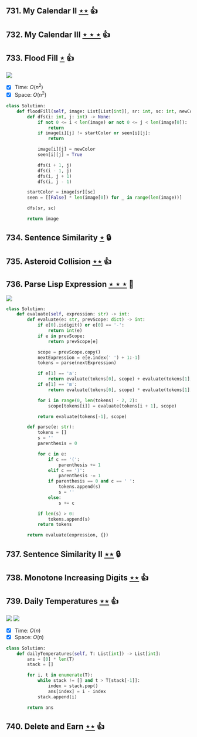 ## 731. My Calendar II [$\star\star$](https://leetcode.com/problems/my-calendar-ii) :thumbsup:

## 732. My Calendar III [$\star\star\star$](https://leetcode.com/problems/my-calendar-iii) :thumbsup:

## 733. Flood Fill [$\star$](https://leetcode.com/problems/flood-fill) :thumbsup:

![](https://img.shields.io/badge/-Depth%20First%20Search-86C166.svg?style=flat-square)

- [x] Time: $O(n^2)$
- [x] Space: $O(n^2)$

```python
class Solution:
    def floodFill(self, image: List[List[int]], sr: int, sc: int, newColor: int) -> List[List[int]]:
        def dfs(i: int, j: int) -> None:
            if not 0 <= i < len(image) or not 0 <= j < len(image[0]):
                return
            if image[i][j] != startColor or seen[i][j]:
                return

            image[i][j] = newColor
            seen[i][j] = True

            dfs(i + 1, j)
            dfs(i - 1, j)
            dfs(i, j + 1)
            dfs(i, j - 1)

        startColor = image[sr][sc]
        seen = [[False] * len(image[0]) for _ in range(len(image))]

        dfs(sr, sc)

        return image
```

## 734. Sentence Similarity [$\star$](https://leetcode.com/problems/sentence-similarity) 🔒

## 735. Asteroid Collision [$\star\star$](https://leetcode.com/problems/asteroid-collision) :thumbsup:

## 736. Parse Lisp Expression [$\star\star\star$](https://leetcode.com/problems/parse-lisp-expression) :muscle:

![](https://img.shields.io/badge/-String-60373E.svg?style=flat-square)

```python
class Solution:
    def evaluate(self, expression: str) -> int:
        def evaluate(e: str, prevScope: dict) -> int:
            if e[0].isdigit() or e[0] == '-':
                return int(e)
            if e in prevScope:
                return prevScope[e]

            scope = prevScope.copy()
            nextExpression = e[e.index(' ') + 1:-1]
            tokens = parse(nextExpression)

            if e[1] == 'a':
                return evaluate(tokens[0], scope) + evaluate(tokens[1], scope)
            if e[1] == 'm':
                return evaluate(tokens[0], scope) * evaluate(tokens[1], scope)

            for i in range(0, len(tokens) - 2, 2):
                scope[tokens[i]] = evaluate(tokens[i + 1], scope)

            return evaluate(tokens[-1], scope)

        def parse(e: str):
            tokens = []
            s = ''
            parenthesis = 0

            for c in e:
                if c == '(':
                    parenthesis += 1
                elif c == ')':
                    parenthesis -= 1
                if parenthesis == 0 and c == ' ':
                    tokens.append(s)
                    s = ''
                else:
                    s += c

            if len(s) > 0:
                tokens.append(s)
            return tokens

        return evaluate(expression, {})
```

## 737. Sentence Similarity II [$\star\star$](https://leetcode.com/problems/sentence-similarity-ii) 🔒

## 738. Monotone Increasing Digits [$\star\star$](https://leetcode.com/problems/monotone-increasing-digits) :thumbsup:

## 739. Daily Temperatures [$\star\star$](https://leetcode.com/problems/daily-temperatures) :thumbsup:

![](https://img.shields.io/badge/-Hash%20Table-7BA23F.svg?style=flat-square) ![](https://img.shields.io/badge/-Monotonic%20Stack-F7D94C.svg?style=flat-square)

- [x] Time: $O(n)$
- [x] Space: $O(n)$

```python
class Solution:
    def dailyTemperatures(self, T: List[int]) -> List[int]:
        ans = [0] * len(T)
        stack = []

        for i, t in enumerate(T):
            while stack != [] and t > T[stack[-1]]:
                index = stack.pop()
                ans[index] = i - index
            stack.append(i)

        return ans
```

## 740. Delete and Earn [$\star\star$](https://leetcode.com/problems/delete-and-earn) :thumbsup:

